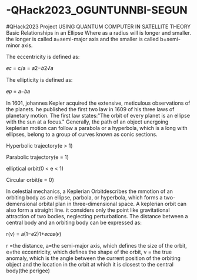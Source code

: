 # -QHack2023_OGUNTUNNBI-SEGUN
#QHack2023  Project  USING QUANTUM COMPUTER IN SATELLITE THEORY
Basic Relationships in an Ellipse
Where as a radius will is longer and smaller. the longer is called a=semi-major axis and the smaller is called b=semi-minor axis.

The eccentricity is defined as:

𝑒𝑐
  = c/a =  𝑎2−𝑏2√𝑎
 
The ellipticity is defined as:

𝑒𝑝
  =  𝑎−𝑏𝑎
 

In 1601, johannes Kepler acquired the extensive, meticulous observations of the planets. he published the first two law in 1609 of his three laws of planetary motion. The first law states:"The orbit of every planet is an ellipse with the sun at a focus." Generally, the path of an object unergoing keplerian motion can follow a parabola or a hyperbola, which is a long with ellipses, belong to a group of curves known as conic sections.

Hyperbolic trajectory(e > 1)

Parabolic trajectory(e = 1)

elliptical orbit(0 < e < 1)

Circular orbit(e = 0)

In celestial mechanics, a Keplerian Orbitdescribes the mmotion of an orbiting body as an ellipse, parbola, or hyperbola, which forms a two-demensional orbital plan in three-dimensional space. A keplerian orbit can also form a straight line. it considers only the point like gravitational attraction of two bodies, neglecting perturbations.
The distance between a central body and an orbiting body can be expressed as:

r(v) =  𝑎(1−𝑒2)1+𝑒𝑐𝑜𝑠(𝑣)
 
r =the distance, a=the semi-major axis, which defines the size of the orbit, e=the eccentricity, which defines the shape of the orbit, v = the true anomaly, which is the angle between the current position of the orbiting object and the location in the orbit at which it is closest to the central body(the perigee)
